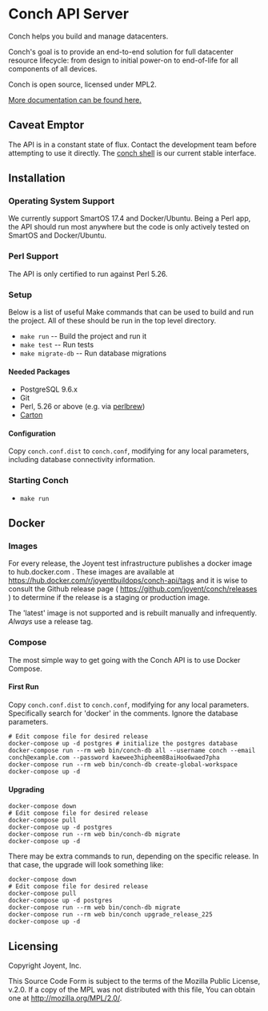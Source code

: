 # Conch API Server

Conch helps you build and manage datacenters.

Conch's goal is to provide an end-to-end solution for full datacenter resource
lifecycle: from design to initial power-on to end-of-life for all components of
all devices.

Conch is open source, licensed under MPL2.

[More documentation can be found here.](https://joyent.github.io/conch/)

## Caveat Emptor

The API is in a constant state of flux. Contact the development team before
attempting to use it directly.
The [conch shell](https://github.com/joyent/conch-shell) is our current stable interface.

## Installation

### Operating System Support

We currently support SmartOS 17.4 and Docker/Ubuntu. Being a Perl app, the API
should run most anywhere but the code is only actively tested on SmartOS and
Docker/Ubuntu.

### Perl Support

The API is only certified to run against Perl 5.26.

### Setup

Below is a list of useful Make commands that can be used to build and run the
project. All of these should be run in the top level directory.

* `make run` -- Build the project and run it
* `make test` -- Run tests
* `make migrate-db` -- Run database migrations

#### Needed Packages

* PostgreSQL 9.6.x
* Git
* Perl, 5.26 or above (e.g. via [perlbrew](https://perlbrew.pl/))
* [Carton](https://metacpan.org/dist/Carton)

#### Configuration

Copy `conch.conf.dist` to `conch.conf`, modifying for any local parameters,
including database connectivity information.

### Starting Conch

* `make run`

## Docker

### Images

For every release, the Joyent test infrastructure publishes a docker image to
hub.docker.com . These images are available at
https://hub.docker.com/r/joyentbuildops/conch-api/tags and it is wise to
consult the Github release page ( https://github.com/joyent/conch/releases ) to
determine if the release is a staging or production image.

The 'latest' image is not supported and is rebuilt manually and infrequently.
*Always* use a release tag.

### Compose

The most simple way to get going with the Conch API is to use Docker Compose.

#### First Run

Copy `conch.conf.dist` to `conch.conf`, modifying for any local parameters.
Specifically search for 'docker' in the comments. Ignore the database
parameters.


```
# Edit compose file for desired release
docker-compose up -d postgres # initialize the postgres database
docker-compose run --rm web bin/conch-db all --username conch --email conch@example.com --password kaewee3hipheem8BaiHoo6waed7pha
docker-compose run --rm web bin/conch-db create-global-workspace
docker-compose up -d
```

#### Upgrading

```
docker-compose down
# Edit compose file for desired release
docker-compose pull
docker-compose up -d postgres
docker-compose run --rm web bin/conch-db migrate
docker-compose up -d
```

There may be extra commands to run, depending on the specific release. In that
case, the upgrade will look something like:

```
docker-compose down
# Edit compose file for desired release
docker-compose pull
docker-compose up -d postgres
docker-compose run --rm web bin/conch-db migrate
docker-compose run --rm web bin/conch upgrade_release_225
docker-compose up -d
```


## Licensing

Copyright Joyent, Inc.

This Source Code Form is subject to the terms of the Mozilla Public License,
v.2.0. If a copy of the MPL was not distributed with this file, You can obtain
one at <http://mozilla.org/MPL/2.0/>.
